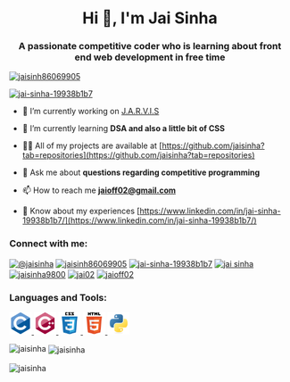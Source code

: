 <h1 align="center">Hi 👋, I'm Jai Sinha</h1>
<h3 align="center">A passionate competitive coder who is learning about front end web development in free time</h3>
<p align="left"> <a href="https://twitter.com/jaisinh86069905" target="blank"><img src="https://img.shields.io/twitter/follow/jaisinh86069905?logo=twitter&style=for-the-badge" alt="jaisinh86069905" /></a> 
<p align="left"> <a href="https://linkedin.com/in/jai-sinha-19938b1b7" target="blank"><img src="https://img.shields.io/linkedin/follow/jai-sinha-19938b1b7?logo=linkedin&style=for-the-badge" alt="jai-sinha-19938b1b7"/></a></p>

- 🔭 I’m currently working on [J.A.R.V.I.S](https://github.com/jaisinha/J.A.R.V.I.S#readme)

- 🌱 I’m currently learning **DSA and also a little bit of CSS**

- 👨‍💻 All of my projects are available at [https://github.com/jaisinha?tab=repositories](https://github.com/jaisinha?tab=repositories)

- 💬 Ask me about **questions regarding competitive programming**

- 📫 How to reach me **jaioff02@gmail.com**

- 📄 Know about my experiences [https://www.linkedin.com/in/jai-sinha-19938b1b7/](https://www.linkedin.com/in/jai-sinha-19938b1b7/)

<h3 align="left">Connect with me:</h3>
<p align="left">
<a href="https://codepen.io/@jaisinha" target="blank"><img align="center" src="https://raw.githubusercontent.com/rahuldkjain/github-profile-readme-generator/master/src/images/icons/Social/codepen.svg" alt="@jaisinha" height="30" width="40" /></a>
<a href="https://twitter.com/jaisinh86069905" target="blank"><img align="center" src="https://raw.githubusercontent.com/rahuldkjain/github-profile-readme-generator/master/src/images/icons/Social/twitter.svg" alt="jaisinh86069905" height="30" width="40" /></a>
<a href="https://linkedin.com/in/jai-sinha-19938b1b7" target="blank"><img align="center" src="https://raw.githubusercontent.com/rahuldkjain/github-profile-readme-generator/master/src/images/icons/Social/linked-in-alt.svg" alt="jai-sinha-19938b1b7" height="30" width="40" /></a>
<a href="https://stackoverflow.com/users/jai sinha" target="blank"><img align="center" src="https://raw.githubusercontent.com/rahuldkjain/github-profile-readme-generator/master/src/images/icons/Social/stack-overflow.svg" alt="jai sinha" height="30" width="40" /></a>
<a href="https://instagram.com/jaisinha9800" target="blank"><img align="center" src="https://raw.githubusercontent.com/rahuldkjain/github-profile-readme-generator/master/src/images/icons/Social/instagram.svg" alt="jaisinha9800" height="30" width="40" /></a>
<a href="https://codechef.com/users/jai02" target="blank"><img align="center" src="https://cdn.jsdelivr.net/npm/simple-icons@3.1.0/icons/codechef.svg" alt="jai02" height="30" width="40" /></a>
<a href="https://codeforces.com/profile/jaioff02" target="blank"><img align="center" src="https://cdn.jsdelivr.net/npm/simple-icons@3.0.1/icons/codeforces.svg" alt="jaioff02" height="30" width="40" /></a>
</p>

<h3 align="left">Languages and Tools:</h3>
<p align="left"> <a href="https://www.cprogramming.com/" target="_blank"> <img src="https://raw.githubusercontent.com/devicons/devicon/master/icons/c/c-original.svg" alt="c" width="40" height="40"/> </a> <a href="https://www.w3schools.com/cpp/" target="_blank"> <img src="https://raw.githubusercontent.com/devicons/devicon/master/icons/cplusplus/cplusplus-original.svg" alt="cplusplus" width="40" height="40"/> </a> <a href="https://www.w3schools.com/css/" target="_blank"> <img src="https://raw.githubusercontent.com/devicons/devicon/master/icons/css3/css3-original-wordmark.svg" alt="css3" width="40" height="40"/> </a> <a href="https://www.w3.org/html/" target="_blank"> <img src="https://raw.githubusercontent.com/devicons/devicon/master/icons/html5/html5-original-wordmark.svg" alt="html5" width="40" height="40"/> </a> <a href="https://www.python.org" target="_blank"> <img src="https://raw.githubusercontent.com/devicons/devicon/master/icons/python/python-original.svg" alt="python" width="40" height="40"/> </a> </p>

<p><img align="left" src="https://github-readme-stats.vercel.app/api/top-langs?username=jaisinha&show_icons=true&locale=en&layout=compact" alt="jaisinha" /></p>

<p>&nbsp;<img align="center" src="https://github-readme-stats.vercel.app/api?username=jaisinha&show_icons=true&locale=en" alt="jaisinha" /></p>

<p><img align="center" src="https://github-readme-streak-stats.herokuapp.com/?user=jaisinha&" alt="jaisinha" /></p>
